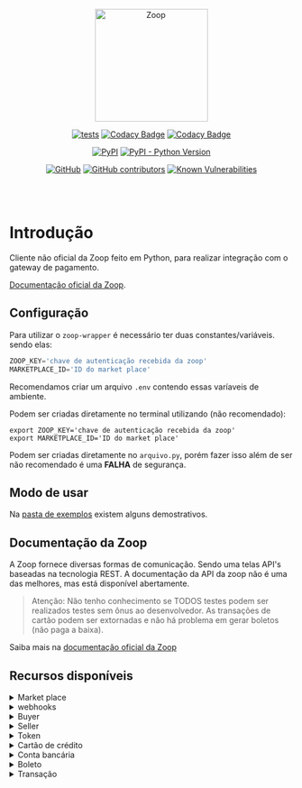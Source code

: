 <br/>

<div align="center">
	<img height="200" src="https://zoop.com.br/wp-content/themes/zoop/img/logo.svg" alt="Zoop">

[![tests](https://img.shields.io/github/workflow/status/imobanco/zoop-wrapper/tests)](https://github.com/imobanco/zoop-wrapper/actions?query=workflow%3Atests)
[![Codacy Badge](https://api.codacy.com/project/badge/Grade/d78080aeddcc411696a91bb18f9fe953)](https://www.codacy.com/gh/imobanco/zoop-wrapper?utm_source=github.com&amp;utm_medium=referral&amp;utm_content=imobanco/zoop-wrapper&amp;utm_campaign=Badge_Grade)
[![Codacy Badge](https://api.codacy.com/project/badge/Coverage/d78080aeddcc411696a91bb18f9fe953)](https://www.codacy.com/gh/imobanco/zoop-wrapper?utm_source=github.com&amp;utm_medium=referral&amp;utm_content=imobanco/zoop-wrapper&amp;utm_campaign=Badge_Coverage)

[![PyPI](https://img.shields.io/pypi/v/zoop-wrapper)](https://pypi.org/project/zoop-wrapper/)
[![PyPI - Python Version](https://img.shields.io/pypi/pyversions/zoop-wrapper)](https://pypi.org/project/zoop-wrapper/)

[![GitHub](https://img.shields.io/github/license/imobanco/zoop-wrapper)](https://github.com/imobanco/zoop-wrapper/blob/dev/LICENSE)
[![GitHub contributors](https://img.shields.io/github/contributors/imobanco/zoop-wrapper)](https://github.com/imobanco/zoop-wrapper/graphs/contributors)
[![Known Vulnerabilities](https://snyk.io/test/github/imobanco/zoop-wrapper/badge.svg?targetFile=requirements.txt)](https://snyk.io/test/github/imobanco/zoop-wrapper?targetFile=requirements.txt)

<br/>

</div>

<br/>

# Introdução
Cliente não oficial da Zoop feito em Python, para realizar integração com o gateway de pagamento.

[Documentação oficial da Zoop](https://docs.zoop.co/).

## Configuração
Para utilizar o `zoop-wrapper` é necessário ter duas constantes/variáveis. sendo elas:
```python
ZOOP_KEY='chave de autenticação recebida da zoop'
MARKETPLACE_ID='ID do market place'
```

Recomendamos criar um arquivo `.env` contendo essas varíaveis de ambiente. 

Podem ser criadas diretamente no terminal utilizando (não recomendado):
```shell script
export ZOOP_KEY='chave de autenticação recebida da zoop'
export MARKETPLACE_ID='ID do market place'
```

Podem ser criadas diretamente no `arquivo.py`, porém fazer isso além de ser não recomendado é uma **FALHA** 
de segurança.

## Modo de usar
Na [pasta de exemplos](examples/) existem alguns demostrativos.

## Documentação da Zoop
A Zoop fornece diversas formas de comunicação. Sendo uma telas API's baseadas na tecnologia REST. 
A documentação da API da zoop não é uma das melhores, mas está disponível abertamente.

>Atenção: Não tenho conhecimento se TODOS testes podem ser realizados testes sem ônus ao desenvolvedor. 
>As transações de cartão podem ser extornadas e não há problema em gerar boletos (não paga a baixa).

Saiba mais na [documentação oficial da Zoop](https://docs.zoop.co/docs/introdu%C3%A7%C3%A3o-a-zoop)

## Recursos disponíveis

<details>
<summary>Market place</summary>

- [ ] detalhes
</details>

<details>
<summary>webhooks</summary>

- [ ] Cadastro
- [ ] listagem
- [ ] detalhes
- [ ] remoção
</details>

<details>
<summary>Buyer</summary>

- [x] Cadastro
- [x] listagem
- [x] detalhes
- [x] remoção
</details>

<details>
<summary>Seller</summary>

- [x] Cadastro
- [x] listagem
- [x] detalhes
- [x] remoção
</details>

<details>
<summary>Token</summary>

- [x] Cadastro de token cartão de crédito
- [x] Cadastro de token conta bancária
- [ ] detalhes
</details>

<details>
<summary>Cartão de crédito</summary>

- [x] Conexão
- [x] detalhes
- [ ] remoção
</details>

<details>
<summary>Conta bancária</summary>

- [x] Conexão
- [x] listagem
- [x] detalhes
- [ ] remoção
</details>

<details>
<summary>Boleto</summary>

- [x] detalhes
</details>

<details>
<summary>Transação</summary>

- [x] listagem
- [x] detalhes
- [x] cancelamento
- [x] Cadastro transação boleto
- [ ] Cadastro transação cartão de crédito
</details>
